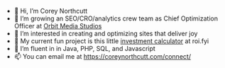 - 👋 Hi, I’m Corey Northcutt
- 💞️ I’m growing an SEO/CRO/analytics crew team as Chief Optimization Officer at [Orbit Media Studios](https://orbitmedia.com)
- 👀 I’m interested in creating and optimizing sites that deliver joy
- 🎢 My current fun project is this little [investment calculator](https://roi.fyi) at roi.fyi
- 🌱 I’m fluent in in Java, PHP, SQL, and Javascript
- 📫 You can email me at https://coreynorthcutt.com/connect/

<!---
coreynorthcutt/coreynorthcutt is a ✨ special ✨ repository because its `README.md` (this file) appears on your GitHub profile.
You can click the Preview link to take a look at your changes.
--->
